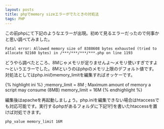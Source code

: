 ```yaml
---
layout: posts
title: phpでmemory sizeエラーがでたときの対処法
tags: PHP
---
```


この前phpにて下記のようなエラーが出現。初めて見るエラーだったので何事かと思い調べてみました。

    Fatal error: Allowed memory size of 8388608 bytes exhausted (tried to allocate 92160 bytes) in /***/***/***/***.php on line 1193

どうやら調べたところ、8Mじゃメモリが足りませんよ～メモリ使いすぎですよ～というエラーでした。8Mというのはphpのメモリ上限のデフォルト値です。対処法としてはphp.iniのmemory_limitを編集すればオッケーです。

{% highlight ini %}
;memory_limit = 8M      ; Maximum amount of memory a script may consume (8MB)
memory_limit = 16M
{% endhighlight %}

編集後はapacheを再起動しましょう。php.iniを編集できない場合はhtaccessでも対応可能です。実行するphpがあるフォルダに下記1行を書いたhtaccessを置けば対処できます。

    php_value memory_limit 16M
